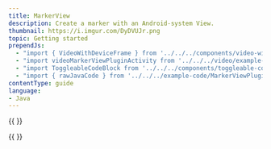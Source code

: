 ```yaml
---
title: MarkerView
description: Create a marker with an Android-system View.
thumbnail: https://i.imgur.com/DyDVUJr.png
topic: Getting started
prependJs:
  - "import { VideoWithDeviceFrame } from '../../../components/video-with-device-frame'"
  - "import videoMarkerViewPluginActivity from '../../../video/example-marker-view-plugin-activity.mp4'"
  - "import ToggleableCodeBlock from '../../../components/toggleable-code-block'"
  - "import { rawJavaCode } from '../../../example-code/MarkerViewPluginActivity.js'"
contentType: guide
language:
- Java
---
```


{{
  <VideoWithDeviceFrame
    videoFile={videoMarkerViewPluginActivity}
    rotation="vertical"
    device="pixel-2"
  />
}}

<!-- Any notes about this example would go here.  -->

{{
  <ToggleableCodeBlock
    java={rawJavaCode}
  />
}}
